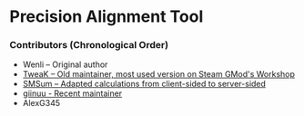 # Precision Alignment Tool

### Contributors (Chronological Order)

- Wenli – Original author  
- [TweaK – Old maintainer, most used version on Steam GMod's Workshop](https://github.com/IJWTB/precision-alignment)
- [SMSum – Adapted calculations from client-sided to server-sided](https://github.com/SMSum/precision-alignment)
- [giinuu - Recent maintainer](https://github.com/giinuu/precision-alignment)
- AlexG345
